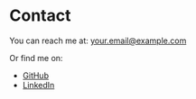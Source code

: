 # Contact

You can reach me at: [your.email@example.com](mailto:your.email@example.com)

Or find me on:
- [GitHub](https://github.com/CarlosAToroC)
- [LinkedIn](#) <!-- add your LinkedIn profile if you have one -->
